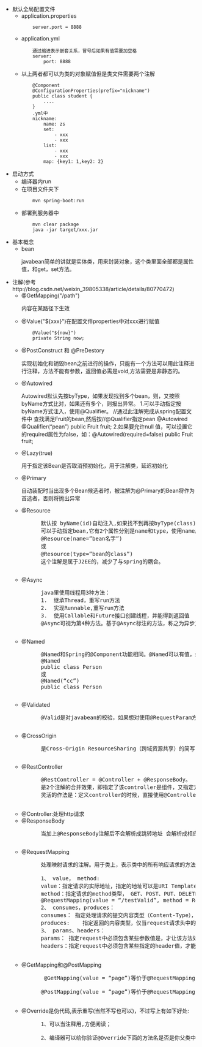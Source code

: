 + 默认全局配置文件
    + application.properties 
        ```
            server.port = 8888
        ```
    + application.yml
        ```
            通过缩进表示嵌套关系，冒号后如果有值需要加空格
            server:
                port: 8888
        ```
    + 以上两者都可以为类的对象赋值但是类文件需要两个注解
        ```
            @Component
            @ConfigurationProperties(prefix="nickname")
            public class student {
                ....
            }
            .yml中
            nickname:
                name: zs
                set: 
                    - xxx
                    - xxx
                list:
                    - xxx
                    - xxx
                map: {key1: 1,key2: 2} 
        ```
+ 启动方式
    + 编译器内run
    + 在项目文件夹下
        ```
            mvn spring-boot:run
        ```
    + 部署到服务器中
        ```
            mvn clear package
            java -jar target/xxx.jar
        ```
+ 基本概念
    + bean
        <p>javabean简单的讲就是实体类，用来封装对象，这个类里面全部都是属性值，和get，set方法。</p>
+ 注解(参考http://blog.csdn.net/weixin_39805338/article/details/80770472)
    + @GetMapping("/path")
        <p>内容在某路径下生效</p>
    + @Value("${xxx}")在配置文件properties中对xxx进行赋值
        ```
            @Value("${now}")
            private String now;
        ```
    + @PostConstruct 和 @PreDestory 
        <p>实现初始化和销毁bean之前进行的操作，只能有一个方法可以用此注释进行注释，方法不能有参数，返回值必需是void,方法需要是非静态的。</p>
    + @Autowired
        <p>
            Autowired默认先按byType，如果发现找到多个bean，则，又按照byName方式比对，如果还有多个，则报出异常。
            1.可以手动指定按byName方式注入，使用@Qualifier。
            //通过此注解完成从spring配置文件中 查找满足Fruit的bean,然后按//@Qualifier指定pean
            @Autowired
            @Qualifier(“pean”)
            public Fruit fruit;
            2.如果要允许null 值，可以设置它的required属性为false，如：@Autowired(required=false) 
            public Fruit fruit;
        </p>
    + @Lazy(true)
        <p>用于指定该Bean是否取消预初始化，用于注解类，延迟初始化</p>
    + @Primary
        <p>自动装配时当出现多个Bean候选者时，被注解为@Primary的Bean将作为首选者，否则将抛出异常</p>
    + @Resource
        <pre>
            默认按 byName(id)自动注入,如果找不到再按byType(class)找bean,如果还是找不到则抛异常，无论按byName还是byType如果找到多个，则抛异常。
            可以手动指定bean,它有2个属性分别是name和type，使用name属性，则使用byName的自动注入，而使用type属性时则使用byType自动注入。
            @Resource(name=”bean名字”)
            或
            @Resource(type=”bean的class”)
            这个注解是属于J2EE的，减少了与spring的耦合。
        </pre>
    + @Async
        <pre>
            java里使用线程用3种方法：
            1.  继承Thread，重写run方法
            2.  实现Runnable,重写run方法
            3.  使用Callable和Future接口创建线程，并能得到返回值
            @Async可视为第4种方法。基于@Async标注的方法，称之为异步方法,这个注解用于标注某个方法或某个类里面的所有方法都是需要异步处理的。被注解的方法被调用的时候，会在新线程中执行，而调用它的方法会在原来的线程中执行。
        </pre>
    + @Named
        <pre>
            @Named和Spring的@Component功能相同。@Named可以有值，如果没有值生成的Bean名称默认和类名相同。比如
            @Named 
            public class Person 
            或
            @Named(“cc”) 
            public class Person
        </pre>
    + @Validated
        <pre>
            @Valid是对javabean的校验，如果想对使用@RequestParam方式接收参数方式校验使用@Validated
        </pre>
    + @CrossOrigin
        <pre>
            是Cross-Origin ResourceSharing（跨域资源共享）的简写
        </pre>
    + @RestController
        <pre>
            @RestController = @Controller + @ResponseBody。
            是2个注解的合并效果，即指定了该controller是组件，又指定方法返回的是String或json类型数据，不会解决成jsp页面，注定不够灵活，如果一个Controller即有SpringMVC返回视图的方法，又有返回json数据的方法即使用@RestController太死板。
            灵活的作法是：定义controller的时候，直接使用@Controller，如果需要返回json可以直接在方法中添加@ResponseBody
        </pre>
    + @Controller:处理http请求
    + @ResponseBody
        <pre>
            当加上@ResponseBody注解后不会解析成跳转地址 会解析成相应的json格式的对象 集合 字符串或者xml等直接返回给前台 可以通过 ajax 的“success”：fucntion(data){} data直接获取到。
        </pre>
    + @RequestMapping
        <pre>
            处理映射请求的注解。用于类上，表示类中的所有响应请求的方法都是以该地址作为父路径。有6个属性。

            1、 value， method:
            value：指定请求的实际地址，指定的地址可以是URI Template 模式；
            method：指定请求的method类型， GET、POST、PUT、DELETE等；
            @RequestMapping(value = “/testValid”, method = RequestMethod.POST)  
            2、 consumes，produces：
            consumes： 指定处理请求的提交内容类型（Content-Type），例如@RequestMapping(value = ”/test”, consumes=”application/json”)处理application/json内容类型
            produces:    指定返回的内容类型，仅当request请求头中的(Accept)类型中包含该指定类型才返回；
            3、 params、headers：
            params： 指定request中必须包含某些参数值是，才让该方法处理。
            headers：指定request中必须包含某些指定的header值，才能让该方法处理请求
        </pre>
    + @GetMapping和@PostMapping
        <pre>
             @GetMapping(value = “page”)等价于@RequestMapping(value = “page”, method = RequestMethod.GET)

            @PostMapping(value = “page”)等价于@RequestMapping(value = “page”, method = RequestMethod.POST)
        </pre>
    + @Override是伪代码,表示重写(当然不写也可以)，不过写上有如下好处:
        <pre>
            1、可以当注释用,方便阅读；

            2、编译器可以给你验证@Override下面的方法名是否是你父类中所有的，如果没有则报错。例如，你如果没写@Override，而你下面的方法名又写错了，这时你的编译器是可以编译通过的，因为编译器以为这个方法是你的子类中自己增加的方法。
        </pre>

